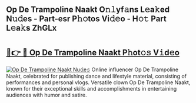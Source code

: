 ## Op De Trampoline Naakt O𝚗𝚕yf𝚊ns L𝚎a𝚔ed N𝚞𝚍es - Part-esr P𝚑𝚘tos Vi𝚍𝚎o - H𝚘𝚝 Part L𝚎a𝚔s ZhGLx

# <h2><a href="http://kfcirrp.oniu.top/?m=Op+De+Trampoline+Naakt">🔗👉 🔴 Op De Trampoline Naakt P𝚑ot𝚘𝚜 V𝚒d𝚎o</a></h2>

[![Op De Trampoline Naakt Nu𝚍e𝚜](https://i.imgur.com/0qMVB7G.gif)](http://kfcirrp.oniu.top/?m=Op+De+Trampoline+Naakt)
Online influencer Op De Trampoline Naakt, celebrated for publishing dance and lifestyle material, consisting of performances and personal vlogs. Versatile clown Op De Trampoline Naakt, known for their exceptional skills and accomplishments in entertaining audiences with humor and satire.  
